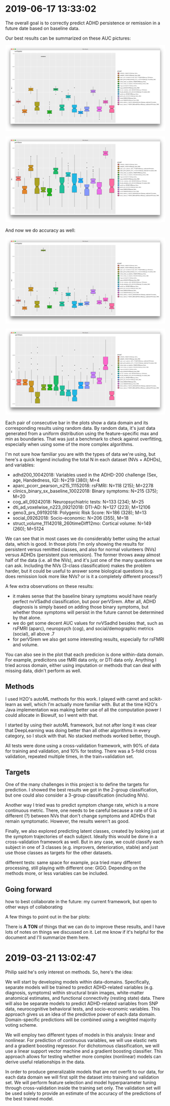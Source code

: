# 2019-06-17 13:33:02

The overall goal is to correctly predict ADHD persistence or remission in a
future date based on baseline data.

Our best results can be summarized on these AUC pictures:

![](images/2018-11-27-16-17-49.png)

![](images/2018-11-27-16-18-38.png)

And now we do accuracy as well:

![](images/2018-11-27-16-30-22.png)

![](images/2018-11-27-16-32-58.png)

Each pair of consecutive bar in the plots show a data domain and its
corresponding results using random data. By random data, it's just data
generated from a uniform distribution using the feature-specific max and min
as boundaries. That was just a benchmark to check against overfitting,
especially when using some of the more complex algorithms.

I'm not sure how familiar you are with the types of data we're using, but here's
a quick legend including the total N in each dataset (NVs + ADHDs), and variables:

* adhd200_10042018: Variables used in the ADHD-200 challenge (Sex, age, Handedness, IQ): N=219 (380); M=4
* aparc_pcorr_pearson_n215_11152018: rsFMRI: N=118 (215); M=2278
* clinics_binary_sx_baseline_10022018: Binary symptoms: N=215 (375); M=20
* cog_all_09242018: Neuropsychiatric tests: N=133 (234); M=25
* dti_ad_voxelwise_n223_09212018: DTI-AD: N=127 (223); M=12106
* geno3_prs_09192018: Polygenic Risk Score: N=186 (328); M=13
* social_09262018: Socio-economic: N=206 (355), M=18
* struct_volume_11142018_260timeDiff12mo: Cortical volume: N=149 (260); M=5124
  
We can see that in most cases we do considerably better using the actual data,
which is good. In those plots I'm only showing the results for persistent versus
remitted classes, and also for normal volunteers (NVs) versus ADHDs (persistent
pus remission). The former throws away almost half of the data (i.e. all the
NVs), and it's just one of the many questions we can ask. Including the NVs
(3-class classification) makes the problem harder, but it could be useful to
answer some biological questions (e.g. does remission look more like NVs? or is
it a completely different process?)

A few extra observations on these results:

* it makes sense that the baseline binary symptoms would have nearly perfect
  nvVSadhd classification, but poor perVSrem. After all, ADHD diagnosis is
  simply based on adding those binary symptoms, but whether those symptoms will
  persist in the future cannot be determined by that alone.
* we do get some decent AUC values for nvVSadhd besides that, such as rsFMRI
  (aparc), neuropsych (cog), and social/demographic metrics (social), all above
  .7
* for perVSrem we also get some interesting results, especially for rsFMRI and volume.
  
You can also see in the plot that each predicion is done within-data domain. For
example, predicitons use fMRI data only, or DTI data only. Anything I tried
across domain, either using imputation or methods that can deal with missing
data, didn't perform as well.

## Methods

I used H2O's autoML methods for this work. I played with carret and scikit-learn
as well, which I'm actually more familiar with. But at the time H2O's Java
implementation was making better use of all the computation power I could
allocate in Biowulf, so I went with that.

I started by using their autoML framework, but not after long it was clear that
DeepLearning was doing better than all other algorithms in every category, so I
stuck with that. No stacked methods worked better, though.

All tests were done using a cross-validation framework, with 90% of data for
training and validation, and 10% for testing. There was a 5-fold cross
validation, repeated multiple times, in the train+validation set.

## Targets

One of the many challenges in this project is to define the targets for
prediction. I showed the best results we got in the 2-group classification, but
one could also consider a 3-group classification (including NVs).

Another way I tried was to predict symptom change rate, which is a more
continuous metric. There, one needs to be careful because a rate of 0 is
different (?) between NVs that don't change symptoms and ADHDs that remain
symptomatic. However, the results weren't as good. 

Finally, we also explored predicting latent classes, created by looking just at
the symptom trajectories of each subject. Ideally this would be done in a
cross-validation framework as well. But in any case, we could classify each
subject in one of 3 classes (e.g. improvers, deterioration, stable) and just
use those classes as targets for the other datasets.

different tests: same space for example, pca
tried many different processing, still playing with different one: GIGO.
Depending on the methods more, or less variables can be included.


## Going forward
how to best collaborate in the future: my current framework, but open to other
ways of collaborating


A few things to point out in the bar plots:



There is **A TON** of things that we can do to improve these results, and I have
lots of notes on things we discussed on it. Let me know if it's helpful for the
document and I'll summarize them here.

# 2019-03-21 13:02:47

Philip said he's only interest on methods. So, here's the idea:

We will start by developing models within data-domains. Specifically, separate
models will be trained to predict ADHD-related variables (e.g. diagnosis,
symptoms) within structural brain images, white-matter anatomical estimates, and
functional connectivity (resting state) data. There will also be separate models
to predict ADHD-related variables from SNP data, neurocognitive behavioral
tests, and socio-economic variables. This approach gives us an idea of the
predictive power of each data domain. Domain-specific predictions will be
combined using a weighted majority voting scheme.

We will employ two different types of models in this analysis: linear and
nonlinear. For prediction of continuous variables, we will use elastic nets and
a gradient boosting regressor. For dichotomous classification, we will use a
linear support vector machine and a gradient boosting classifier. This approach
allows for testing whether more complex (nonlinear) models can derive useful
relationships in the data.

In order to produce generalizable models that are not
overfit to our data, for each data domain we will first split the dataset into training and
validation set. We will perform feature selection and model hyperparameter
tuning through cross-validation inside the training set only. The validation set
will be used solely to provide an estimate of the accuracy of the predictions of
the best trained model.
